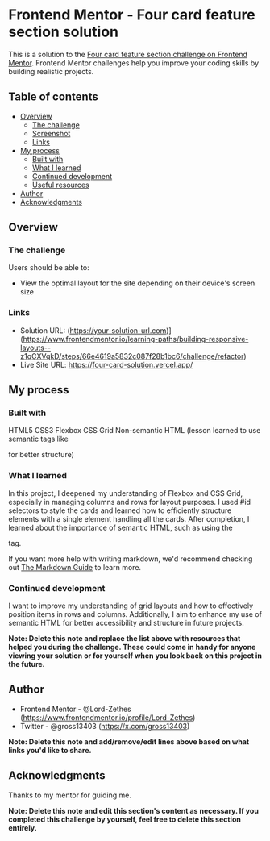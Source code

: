 # Frontend Mentor - Four card feature section solution

This is a solution to the [Four card feature section challenge on Frontend Mentor](https://www.frontendmentor.io/challenges/four-card-feature-section-weK1eFYK). Frontend Mentor challenges help you improve your coding skills by building realistic projects.

## Table of contents

- [Overview](#overview)
  - [The challenge](#the-challenge)
  - [Screenshot](#screenshot)
  - [Links](#links)
- [My process](#my-process)
  - [Built with](#built-with)
  - [What I learned](#what-i-learned)
  - [Continued development](#continued-development)
  - [Useful resources](#useful-resources)
- [Author](#author)
- [Acknowledgments](#acknowledgments)

## Overview

### The challenge

Users should be able to:

- View the optimal layout for the site depending on their device's screen size

### Links

- Solution URL: (https://your-solution-url.com)](https://www.frontendmentor.io/learning-paths/building-responsive-layouts--z1qCXVqkD/steps/66e4619a5832c087f28b1bc6/challenge/refactor)
- Live Site URL: https://four-card-solution.vercel.app/

## My process

### Built with

HTML5
CSS3
Flexbox
CSS Grid
Non-semantic HTML (lesson learned to use semantic tags like <section> for better structure)

### What I learned

In this project, I deepened my understanding of Flexbox and CSS Grid, especially in managing columns and rows for layout purposes. I used #id selectors to style the cards and learned how to efficiently structure elements with a single element handling all the cards. After completion, I learned about the importance of semantic HTML, such as using the <section> tag.

If you want more help with writing markdown, we'd recommend checking out [The Markdown Guide](https://www.markdownguide.org/) to learn more.

### Continued development

I want to improve my understanding of grid layouts and how to effectively position items in rows and columns. Additionally, I aim to enhance my use of semantic HTML for better accessibility and structure in future projects.

**Note: Delete this note and replace the list above with resources that helped you during the challenge. These could come in handy for anyone viewing your solution or for yourself when you look back on this project in the future.**

## Author

- Frontend Mentor - @Lord-Zethes (https://www.frontendmentor.io/profile/Lord-Zethes)
- Twitter - @gross13403 (https://x.com/gross13403)

**Note: Delete this note and add/remove/edit lines above based on what links you'd like to share.**

## Acknowledgments

Thanks to my mentor for guiding me.

**Note: Delete this note and edit this section's content as necessary. If you completed this challenge by yourself, feel free to delete this section entirely.**
